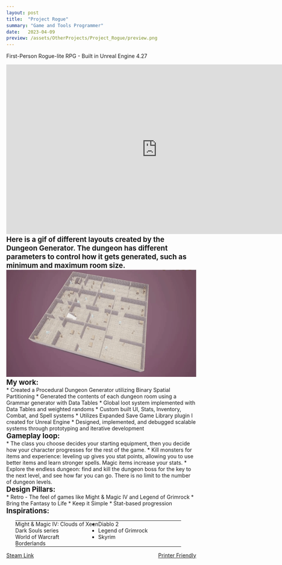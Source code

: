 ```yaml
---
layout: post
title:  "Project Rogue"
summary: "Game and Tools Programmer"
date:   2023-04-09
preview: /assets/OtherProjects/Project_Rogue/preview.png
---
```

First-Person Rogue-lite RPG - Built in Unreal Engine 4.27

<style>
h3 
{
    font-size: 14pt;
    margin: 0;
}
h4
{
    font-size: 14pt;
    margin: 0;
}
table, tr, td
{
    border: 0px solid black;
    margin: 0;
}
tr, td
{
    padding: 0px;
}
</style>
<div class="dont-print">
<iframe width="800" height="450" src="https://www.youtube.com/embed/Ywr9jQvWZ4E" title="Project Rogue Video" frameborder="0" allow="accelerometer; autoplay; clipboard-write; encrypted-media; gyroscope; picture-in-picture; web-share" allowfullscreen></iframe>
<br>
<h4>Here is a gif of different layouts created by the Dungeon Generator. The dungeon has different parameters to control how it gets generated, such as minimum and maximum room size.</h4>
<img src="/assets/OtherProjects/Project_Rogue/dungeon_generator.gif" alt="dungeon_gif" width="800">
</div>

<!-- take screenshots of data tables to show how im using them? -->

<!--
<video width="800" height="450" controls>
    <source src="/assets/project_rogue.mp4" type="video/mp4">
    Your browser does not support this.
</video>
-->

<h3>My work:</h3>
* Created a Procedural Dungeon Generator utilizing Binary Spatial Partitioning
* Generated the contents of each dungeon room using a Grammar generator with Data Tables
* Global loot system implemented with Data Tables and weighted randoms
* Custom built UI, Stats, Inventory, Combat, and Spell systems
* Utilizes Expanded Save Game Library plugin I created for Unreal Engine
* Designed, implemented, and debugged scalable systems through prototyping and iterative development
  
<h3>Gameplay loop:</h3>
* The class you choose decides your starting equipment, then you decide how your character progresses for the rest of the game.
* Kill monsters for items and experience: leveling up gives you stat points, allowing you to use better items and learn stronger spells. Magic items increase your stats.
* Explore the endless dungeon: find and kill the dungeon boss for the key to the next level, and see how far you can go. There is no limit to the number of dungeon levels.

<h4>Design Pillars:</h4>
* Retro - The feel of games like Might & Magic IV and Legend of Grimrock
* Bring the Fantasy to Life
* Keep it Simple
* Stat-based progression

<h4>Inspirations:</h4>

<ul>
<table style="width: 100%">
  <tr>
    <td style="width: 50%">
      <li>Might & Magic IV: Clouds of Xeen</li>
    </td>
    <td>
      <li>Diablo 2</li>
    </td>
  </tr>
  <tr>
    <td>
      <li>Dark Souls series</li>
    </td>
    <td>
      <li>Legend of Grimrock</li>
    </td>
  </tr>
  <tr>
    <td>
      <li>World of Warcraft</li>
    </td>
    <td>
      <li>Skyrim</li>
    </td>
  </tr>
  <tr>
    <td>
      <li>Borderlands</li>
    </td>
  </tr>
</table>
</ul>

<div class="dont-print">
    <p>
        <a href="https://store.steampowered.com/app/2519470/Project_Rogue/">Steam Link</a>
        <a href="javascript:window.print();" style="float: right">Printer Friendly</a>
    </p>
</div>
